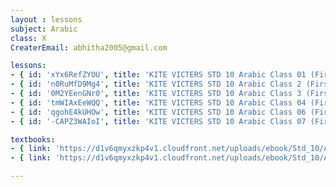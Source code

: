 ```yaml
--- 
layout : lessons 
subject: Arabic
class: X
CreaterEmail: abhitha2005@gmail.com

lessons: 
- { id: 'xYx6RefZYOU', title: 'KITE VICTERS STD 10 Arabic Class 01 (First Bell-ഫസ്റ്റ് ബെല്‍)' }
- { id: 'n0RuMfD9Mg4', title: 'KITE VICTERS STD 10 Arabic Class 2 (First Bell-ഫസ്റ്റ് ബെല്‍)' }
- { id: '0M2YEenGNr0', title: 'KITE VICTERS STD 10 Arabic Class 3 (First Bell-ഫസ്റ്റ് ബെല്‍)' }
- { id: 'tmWIAxEeWQQ', title: 'KITE VICTERS STD 10 Arabic Class 04 (First Bell-ഫസ്റ്റ് ബെല്‍)' }
- { id: 'qgohE4kUHOw', title: 'KITE VICTERS STD 10 Arabic Class 06 (First Bell-ഫസ്റ്റ് ബെല്‍)' }
- { id: '-CAPZ3WAIoI', title: 'KITE VICTERS STD 10 Arabic Class 07 (First Bell-ഫസ്റ്റ് ബെല്‍)' }

textbooks:
- { link: 'https://d1v6qmyxzkp4v1.cloudfront.net/uploads/ebook/Std_10/ArabicGeneral_1/ArabicGeneral_1.pdf', title: 'Arabic 1' }
- { link: 'https://d1v6qmyxzkp4v1.cloudfront.net/uploads/ebook/Std_10/ArabicOriental_1/ArabicOriental_1.pdf', title: 'Arabic 2' }

--- 
```

